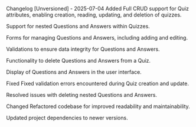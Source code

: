 Changelog
[Unversioned] - 2025-07-04
Added
Full CRUD support for Quiz attributes, enabling creation, reading, updating, and deletion of quizzes.

Support for nested Questions and Answers within Quizzes.

Forms for managing Questions and Answers, including adding and editing.

Validations to ensure data integrity for Questions and Answers.

Functionality to delete Questions and Answers from a Quiz.

Display of Questions and Answers in the user interface.

Fixed
Fixed validation errors encountered during Quiz creation and update.

Resolved issues with deleting nested Questions and Answers.

Changed
Refactored codebase for improved readability and maintainability.

Updated project dependencies to newer versions.
